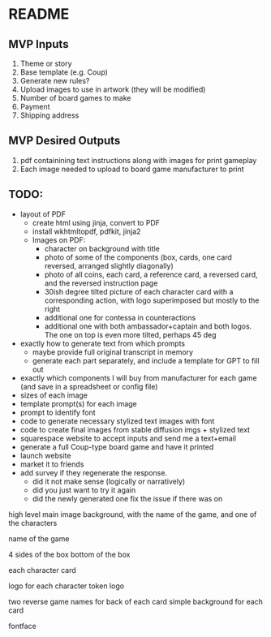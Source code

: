 # README

## MVP Inputs

1. Theme or story
1. Base template (e.g. Coup)
1. Generate new rules?
1. Upload images to use in artwork (they will be modified)
1. Number of board games to make
1. Payment
1. Shipping address

## MVP Desired Outputs

1. pdf containining text instructions along with images for print gameplay
1. Each image needed to upload to board game manufacturer to print

## TODO:

- layout of PDF
  - create html using jinja, convert to PDF
  - install wkhtmltopdf, pdfkit, jinja2
  - Images on PDF:
    - character on background with title
    - photo of some of the components (box, cards, one card reversed, arranged slightly diagonally)
    - photo of all coins, each card, a reference card, a reversed card, and the reversed instruction page
    - 30ish degree tilted picture of each character card with a corresponding action, with logo superimposed but mostly to the right
    - additional one for contessa in counteractions
    - additional one with both ambassador+captain and both logos. The one on top is even more tilted, perhaps 45 deg
- exactly how to generate text from which prompts
  - maybe provide full original transcript in memory
  - generate each part separately, and include a template for GPT to fill out
- exactly which components I will buy from manufacturer for each game (and save in a spreadsheet or config file)
- sizes of each image
- template prompt(s) for each image
- prompt to identify font
- code to generate necessary stylized text images with font
- code to create final images from stable diffusion imgs + stylized text
- squarespace website to accept inputs and send me a text+email
- generate a full Coup-type board game and have it printed
- launch website
- market it to friends
- add survey if they regenerate the response.
  - did it not make sense (logically or narratively)
  * did you just want to try it again
  * did the newly generated one fix the issue if there was on

high level main image background, with the name of the game, and one of the characters

name of the game

4 sides of the box
bottom of the box

each character card

logo for each character
token logo

two reverse game names for back of each card
simple background for each card

fontface
